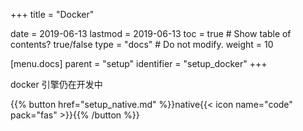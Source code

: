 +++
title = "Docker"

date = 2019-06-13
lastmod = 2019-06-13
toc = true  # Show table of contents? true/false
type = "docs"  # Do not modify.
weight = 10

[menu.docs]
    parent = "setup"
    identifier = "setup_docker"
+++

docker 引擎仍在开发中

{{% button href="setup_native.md" %}}native{{< icon name="code" pack="fas" >}}{{% /button %}}